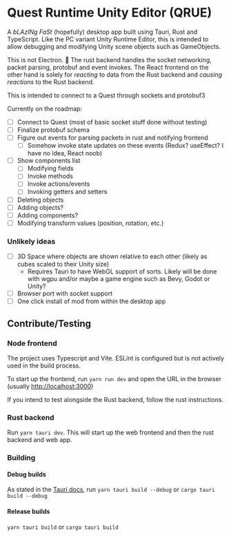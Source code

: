 # Quest Runtime Unity Editor (QRUE)

A _bLAzINg FaSt_ (hopefully) desktop app built using Tauri, Rust and TypeScript. Like the PC variant Unity Runtime Editor, this is intended to allow debugging and modifying Unity scene objects such as GameObjects. 

This is not Electron. 🦀
The rust backend handles the socket networking, packet parsing, protobuf and event invokes. The React frontend on the other hand is solely for _reacting_ to data from the Rust backend and _causing reactions_ to the Rust backend.

This is intended to connect to a Quest through sockets and protobuf3

Currently on the roadmap:
- [ ] Connect to Quest (most of basic socket stuff done without testing)
- [ ] Finalize protobuf schema
- [ ] Figure out events for parsing packets in rust and notifying frontend
    - [ ] Somehow invoke state updates on these events (Redux? useEffect? I have no idea, React noob)
- [ ] Show components list
    - [ ] Modifying fields
    - [ ] Invoke methods
    - [ ] Invoke actions/events
    - [ ] Invoking getters and setters
- [ ] Deleting objects
- [ ] Adding objects?
- [ ] Adding components?
- [ ] Modifying transform values (position, rotation, etc.)

### Unlikely ideas
- [ ] 3D Space where objects are shown relative to each other (likely as cubes scaled to their Unity size)
    - Requires Tauri to have WebGL support of sorts. Likely will be done with wgpu and/or maybe a game engine such as Bevy, Godot or Unity?
- [ ] Browser port with socket support
- [ ] One click install of mod from within the desktop app

## Contribute/Testing

### Node frontend
The project uses Typescript and Vite. ESLint is configured but is not actively used in the build process.

To start up the frontend, run `yarn run dev` and open the URL in the browser (usually [http://localhost:3000]())


If you intend to test alongside the Rust backend, follow the rust instructions.

### Rust backend

Run `yarn tauri dev`. This will start up the web frontend and then the rust backend and web app.

### Building

#### Debug builds
As stated in the [Tauri docs](https://tauri.studio/docs/debugging/#create-a-debug-build), run `yarn tauri build --debug` or `cargo tauri build --debug`

#### Release builds
`yarn tauri build` or `cargo tauri build`